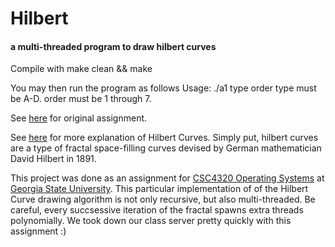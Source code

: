 # Hilbert
#### a multi-threaded program to draw hilbert curves

Compile with
    make clean && make

You may then run the program as follows
    Usage:  ./a1 type order
            type must be A-D.
            order must be 1 through 7.

See [here](http://www.cs.gsu.edu/~skarmakar/cs4320/hilbert.htm) for original assignment.

See [here](http://en.wikipedia.org/wiki/Hilbert_curve) for more explanation of Hilbert Curves. Simply put, hilbert curves are a type of fractal space-filling curves devised by German mathematician David Hilbert in 1891.

This project was done as an assignment for [CSC4320 Operating Systems](http://www.cs.gsu.edu/~skarmakar/csc4320_teaching.html) at [Georgia State University](http://www.cs.gsu.edu/).
This particular implementation of of the Hilbert Curve drawing algorithm is not only recursive, but also multi-threaded. Be careful, every succsessive iteration of the fractal spawns extra threads polynomially. We took down our class server pretty quickly with this assignment :)